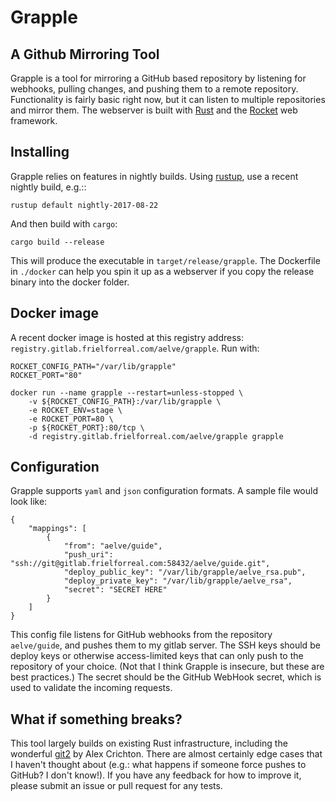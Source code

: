 # Grapple

## A Github Mirroring Tool

Grapple is a tool for mirroring a GitHub based repository by listening for webhooks, pulling changes, and pushing them to a remote repository. Functionality is fairly basic right now, but it can listen to multiple repositories and mirror them. The webserver is built with [Rust](https://www.rust-lang.org/) and the [Rocket](https://rocket.rs) web framework.

## Installing

Grapple relies on features in nightly builds. Using [rustup](https://www.rustup.rs/), use a recent nightly build, e.g.::

```
rustup default nightly-2017-08-22
```

And then build with `cargo`:

```
cargo build --release
```

This will produce the executable in `target/release/grapple`. The Dockerfile in `./docker` can help you spin it up as a webserver if you copy the release binary into the docker folder.

## Docker image

A recent docker image is hosted at this registry address:
`registry.gitlab.frielforreal.com/aelve/grapple`. Run with:

```
ROCKET_CONFIG_PATH="/var/lib/grapple"
ROCKET_PORT="80"

docker run --name grapple --restart=unless-stopped \
    -v ${ROCKET_CONFIG_PATH}:/var/lib/grapple \
    -e ROCKET_ENV=stage \
    -e ROCKET_PORT=80 \
    -p ${ROCKET_PORT}:80/tcp \
    -d registry.gitlab.frielforreal.com/aelve/grapple grapple
```

## Configuration

Grapple supports `yaml` and `json` configuration formats. A sample file would look like:

```
{
    "mappings": [
        {
            "from": "aelve/guide",
            "push_uri": "ssh://git@gitlab.frielforreal.com:58432/aelve/guide.git",
            "deploy_public_key": "/var/lib/grapple/aelve_rsa.pub",
            "deploy_private_key": "/var/lib/grapple/aelve_rsa",
            "secret": "SECRET HERE"
        }
    ]
}
```

This config file listens for GitHub webhooks from the repository `aelve/guide`, and pushes them to my gitlab server. The SSH keys should be deploy keys or otherwise access-limited keys that can only push to the repository of your choice. (Not that I think Grapple is insecure, but these are best practices.) The secret should be the GitHub WebHook secret, which is used to validate the incoming requests.

## What if something breaks?

This tool largely builds on existing Rust infrastructure, including the wonderful [git2](https://github.com/alexcrichton/git2-rs) by Alex Crichton. There are almost certainly edge cases that I haven't thought about (e.g.: what happens if someone force pushes to GitHub? I don't know!). If you have any feedback for how to improve it, please submit an issue or pull request for any tests.